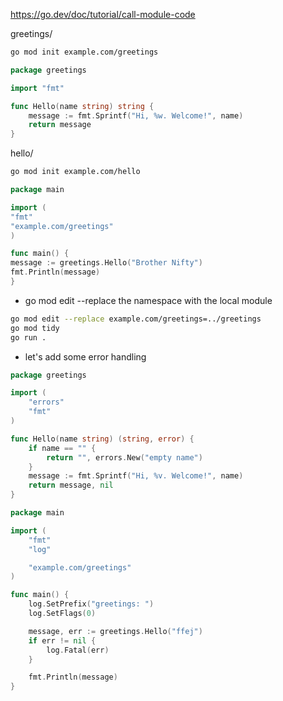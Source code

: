 https://go.dev/doc/tutorial/call-module-code

greetings/

```bash
go mod init example.com/greetings
```

```go
package greetings

import "fmt"

func Hello(name string) string {
	message := fmt.Sprintf("Hi, %w. Welcome!", name)
	return message
}
```

hello/

```bash
go mod init example.com/hello
```

```go
package main

import (
"fmt"
"example.com/greetings"
)

func main() {
message := greetings.Hello("Brother Nifty")
fmt.Println(message)
}
```

- go mod edit --replace the namespace with the local module
```bash
go mod edit --replace example.com/greetings=../greetings
go mod tidy
go run . 
```

- let's add some error handling
```go
package greetings

import (
	"errors"
	"fmt"
)

func Hello(name string) (string, error) {
	if name == "" {
		return "", errors.New("empty name")
	}
	message := fmt.Sprintf("Hi, %v. Welcome!", name)
	return message, nil
}
```

```go
package main

import (
	"fmt"
	"log"

	"example.com/greetings"
)

func main() {
	log.SetPrefix("greetings: ")
	log.SetFlags(0)

	message, err := greetings.Hello("ffej")
	if err != nil {
		log.Fatal(err)
	}

	fmt.Println(message)
}


```